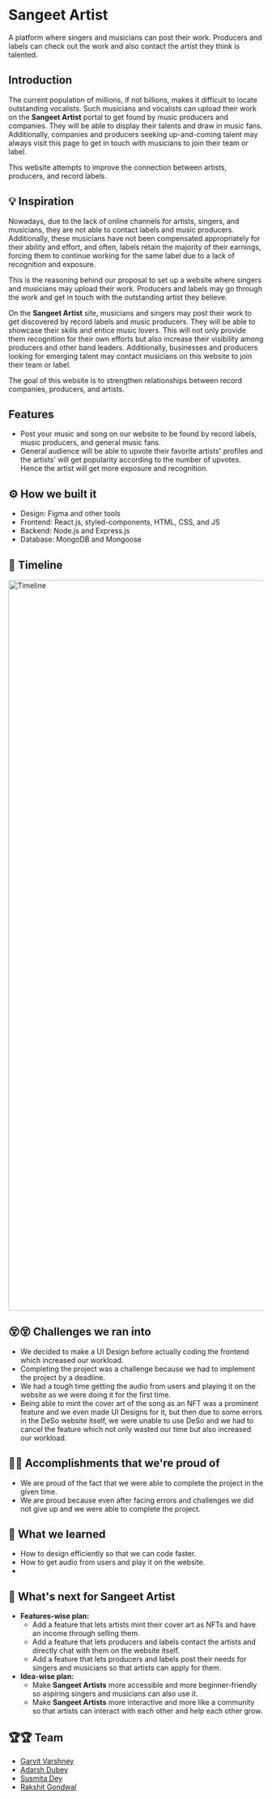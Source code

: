 # Sangeet Artist
A platform where singers and musicians can post their work. Producers and labels can check out the work and also contact the artist they think is talented.

## Introduction

The current population of millions, if not billions, makes it difficult to locate outstanding vocalists. Such musicians and vocalists can upload their work on the **Sangeet Artist** portal to get found by music producers and companies. They will be able to display their talents and draw in music fans. Additionally, companies and producers seeking up-and-coming talent may always visit this page to get in touch with musicians to join their team or label.

This website attempts to improve the connection between artists, producers, and record labels.

## 💡 Inspiration

Nowadays, due to the lack of online channels for artists, singers, and musicians, they are not able to contact labels and music producers. Additionally, these musicians have not been compensated appropriately for their ability and effort, and often, labels retain the majority of their earnings, forcing them to continue working for the same label due to a lack of recognition and exposure.

This is the reasoning behind our proposal to set up a website where singers and musicians may upload their work. Producers and labels may go through the work and get in touch with the outstanding artist they believe.

On the **Sangeet Artist** site, musicians and singers may post their work to get discovered by record labels and music producers. They will be able to showcase their skills and entice music lovers. This will not only provide them recognition for their own efforts but also increase their visibility among producers and other band leaders. Additionally, businesses and producers looking for emerging talent may contact musicians on this website to join their team or label.

The goal of this website is to strengthen relationships between record companies, producers, and artists.

## Features

- Post your music and song on our website to be found by record labels, music producers, and general music fans.
- General audience will be able to upvote their favorite artists' profiles and the artists' will get popularity according to the number of upvotes. Hence the artist will get more exposure and recognition.

## ⚙️ How we built it

- Design: Figma and other tools
- Frontend: React.js, styled-components, HTML, CSS, and JS
- Backend: Node.js and Express.js
- Database: MongoDB and Mongoose

## 📅 Timeline

<img width="1440" alt="Timeline" src="https://user-images.githubusercontent.com/84132532/201513857-d2cbe332-fee7-4730-a159-a81d4cf1c5c4.png">

## 😵😵 Challenges we ran into

- We decided to make a UI Design before actually coding the frontend which increased our workload.
- Completing the project was a challenge because we had to implement the project by a deadline.
- We had a tough time getting the audio from users and playing it on the website as we were doing it for the first time.
- Being able to mint the cover art of the song as an NFT was a prominent feature and we even made UI Designs for it, but then due to some errors in the DeSo website itself, we were unable to use DeSo and we had to cancel the feature which not only wasted our time but also increased our workload.

## 🏅🏅 Accomplishments that we're proud of

- We are proud of the fact that we were able to complete the project in the given time.
- We are proud because even after facing errors and challenges we did not give up and we were able to complete the project.

## 📖 What we learned

- How to design efficiently so that we can code faster.
- How to get audio from users and play it on the website.
- 

## 🚀 What's next for Sangeet Artist

- **Features-wise plan:**
    - Add a feature that lets artists mint their cover art as NFTs and have an income through selling them.
    - Add a feature that lets producers and labels contact the artists and directly chat with them on the website itself.
    - Add a feature that lets producers and labels post their needs for singers and musicians so that artists can apply for them.
- **Idea-wise plan:**
    - Make **Sangeet Artists** more accessible and more beginner-friendly so aspiring singers and musicians can also use it.
    - Make **Sangeet Artists** more interactive and more like a community so that artists can interact with each other and help each other grow.

## 🏆🏆 Team

- [Garvit Varshney](https://github.com/Garvit1809)
- [Adarsh Dubey](https://bio.link/inclinedadarsh)
- [Susmita Dey](https://susmita-dey.vercel.app/)
- [Rakshit Gondwal](https://twitter.com/RakshitGondwal)
